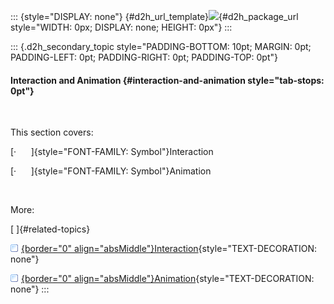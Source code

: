 ::: {style="DISPLAY: none"}
[](ms-xhelp:///?Id=d2h_url_template){#d2h_url_template}![](!package_url!){#d2h_package_url style="WIDTH: 0px; DISPLAY: none; HEIGHT: 0px"}
:::

::: {.d2h_secondary_topic style="PADDING-BOTTOM: 10pt; MARGIN: 0pt; PADDING-LEFT: 0pt; PADDING-RIGHT: 0pt; PADDING-TOP: 0pt"}
#### Interaction and Animation {#interaction-and-animation style="tab-stops: 0pt"}

 

This section covers:

[·      ]{style="FONT-FAMILY: Symbol"}Interaction

[·      ]{style="FONT-FAMILY: Symbol"}Animation

 

More:

[ ]{#related-topics}

[![](button.gif){border="0" align="absMiddle"}Interaction](ms-xhelp:///?Id=41e14707-6130-412c-930c-73728e77be0b){style="TEXT-DECORATION: none"}

[![](button.gif){border="0" align="absMiddle"}Animation](ms-xhelp:///?Id=772800a9-15b5-4ee7-8d8a-d08cc43180eb){style="TEXT-DECORATION: none"}
:::
